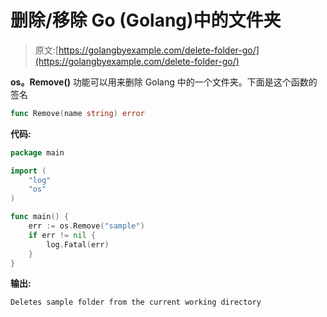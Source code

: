 # 删除/移除 Go (Golang)中的文件夹

> 原文:[https://golangbyexample.com/delete-folder-go/](https://golangbyexample.com/delete-folder-go/)

**os。Remove()** 功能可以用来删除 Golang 中的一个文件夹。下面是这个函数的签名

```go
func Remove(name string) error
```

**代码:**

```go
package main

import (
    "log"
    "os"
)

func main() {
    err := os.Remove("sample")
    if err != nil {
        log.Fatal(err)
    }
}
```

**输出:**

```go
Deletes sample folder from the current working directory
```